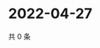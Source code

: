 # 2022-04-27

共 0 条

<!-- BEGIN WEIBO -->
<!-- 最后更新时间 Wed Apr 27 2022 17:16:40 GMT+0800 (China Standard Time) -->

<!-- END WEIBO -->
